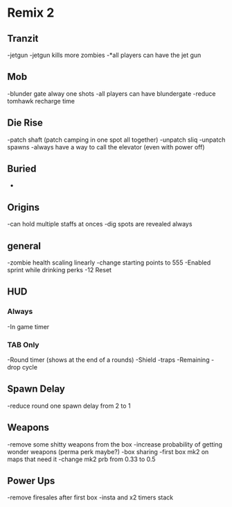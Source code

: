 # Remix 2

## Tranzit
-jetgun 
-jetgun kills more zombies
-*all players can have the jet gun

## Mob
-blunder gate alway one shots
-all players can have blundergate
-reduce tomhawk recharge time

## Die Rise
-patch shaft (patch camping in one spot all together)
-unpatch sliq
-unpatch spawns
-always have a way to call the elevator (even with power off)

## Buried
-

## Origins
-can hold multiple staffs at onces
-dig spots are revealed always
 
## general
-zombie health scaling linearly 
-change starting points to 555
-Enabled sprint while drinking perks
-12 Reset

## HUD
### Always
-In game timer
### TAB Only
-Round timer (shows at the end of a rounds)
-Shield
-traps
-Remaining
-drop cycle

## Spawn Delay
-reduce round one spawn delay from 2 to 1

## Weapons 
-remove some shitty weapons from the box
-increase probability of getting wonder weapons (perma perk maybe?)
-box sharing
-first box mk2 on maps that need it
-change mk2 prb from 0.33 to 0.5

## Power Ups 
-remove firesales after first box
-insta and x2 timers stack

